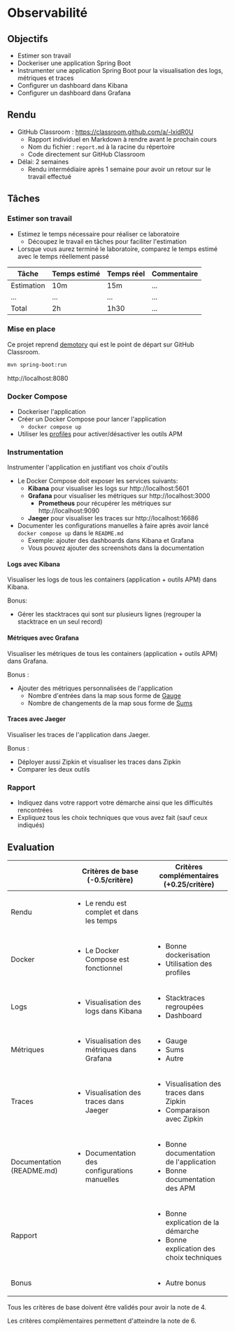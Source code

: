 # Observabilité

## Objectifs

- Estimer son travail
- Dockeriser une application Spring Boot
- Instrumenter une application Spring Boot pour la visualisation des logs, métriques et traces
- Configurer un dashboard dans Kibana
- Configurer un dashboard dans Grafana

## Rendu

- GitHub Classroom : https://classroom.github.com/a/-lxidR0U
  - Rapport individuel en Markdown à rendre avant le prochain cours
  - Nom du fichier : `report.md` à la racine du répertoire
  - Code directement sur GitHub Classroom
- Délai: 2 semaines
  - Rendu intermédiaire après 1 semaine pour avoir un retour sur le travail effectué

## Tâches

### Estimer son travail

- Estimez le temps nécessaire pour réaliser ce laboratoire
  - Découpez le travail en tâches pour faciliter l'estimation
- Lorsque vous aurez terminé le laboratoire, comparez le temps estimé avec le temps réellement passé

| Tâche      | Temps estimé | Temps réel | Commentaire |
| ---------- | ------------ | ---------- | ----------- |
| Estimation | 10m          | 15m        | ...         |
| ...        | ...          | ...        | ...         |
| Total      | 2h           | 1h30       | ...         |

### Mise en place

Ce projet reprend [demotory](https://github.com/blueur/demotory) qui est le point de départ sur GitHub Classroom.

```bash
mvn spring-boot:run
```

http://localhost:8080

### Docker Compose

- Dockeriser l'application
- Créer un Docker Compose pour lancer l'application
  - `docker compose up`
- Utiliser les [profiles](https://docs.docker.com/compose/profiles/) pour activer/désactiver les outils APM

### Instrumentation

Instrumenter l'application en justifiant vos choix d'outils

- Le Docker Compose doit exposer les services suivants:
  - **Kibana** pour visualiser les logs sur http://localhost:5601
  - **Grafana** pour visualiser les métriques sur http://localhost:3000
    - **Prometheus** pour récupérer les métriques sur http://localhost:9090
  - **Jaeger** pour visualiser les traces sur http://localhost:16686
- Documenter les configurations manuelles à faire après avoir lancé `docker compose up` dans le `README.md`
  - Exemple: ajouter des dashboards dans Kibana et Grafana
  - Vous pouvez ajouter des screenshots dans la documentation

#### Logs avec Kibana

Visualiser les logs de tous les containers (application + outils APM) dans Kibana.

Bonus:

- Gérer les stacktraces qui sont sur plusieurs lignes (regrouper la stacktrace en un seul record)

#### Métriques avec Grafana

Visualiser les métriques de tous les containers (application + outils APM) dans Grafana.

Bonus :

- Ajouter des métriques personnalisées de l'application
  - Nombre d'entrées dans la map sous forme de [Gauge](https://opentelemetry.io/docs/specs/otel/metrics/data-model/#gauge)
  - Nombre de changements de la map sous forme de [Sums](https://opentelemetry.io/docs/specs/otel/metrics/data-model/#sums)

#### Traces avec Jaeger

Visualiser les traces de l'application dans Jaeger.

Bonus :

- Déployer aussi Zipkin et visualiser les traces dans Zipkin
- Comparer les deux outils

### Rapport

- Indiquez dans votre rapport votre démarche ainsi que les difficultés rencontrées
- Expliquez tous les choix techniques que vous avez fait (sauf ceux indiqués)

## Evaluation

|                           | Critères de base (-0.5/critère)                              | Critères complémentaires (+0.25/critère)                                                          |
| ------------------------- | ------------------------------------------------------------ | ------------------------------------------------------------------------------------------------- |
| Rendu                     | <ul><li>Le rendu est complet et dans les temps</li></ul>     |                                                                                                   |
| Docker                    | <ul><li>Le Docker Compose est fonctionnel</li></ul>          | <ul><li>Bonne dockerisation</li><li>Utilisation des profiles</li></ul>                            |
| Logs                      | <ul><li>Visualisation des logs dans Kibana</li></ul>         | <ul><li>Stacktraces regroupées</li><li>Dashboard</li></ul>                                        |
| Métriques                 | <ul><li>Visualisation des métriques dans Grafana</li></ul>   | <ul><li>Gauge</li><li>Sums</li><li>Autre</li></ul>                                                |
| Traces                    | <ul><li>Visualisation des traces dans Jaeger</li></ul>       | <ul><li>Visualisation des traces dans Zipkin</li><li>Comparaison avec Zipkin</li></ul>            |
| Documentation (README.md) | <ul><li>Documentation des configurations manuelles</li></ul> | <ul><li>Bonne documentation de l'application</li><li>Bonne documentation des APM</li></ul>        |
| Rapport                   |                                                              | <ul><li>Bonne explication de la démarche</li><li>Bonne explication des choix techniques</li></ul> |
| Bonus                     |                                                              | <ul><li>Autre bonus</li></ul>                                                                     |

Tous les critères de base doivent être validés pour avoir la note de 4.

Les critères complémentaires permettent d'atteindre la note de 6.
